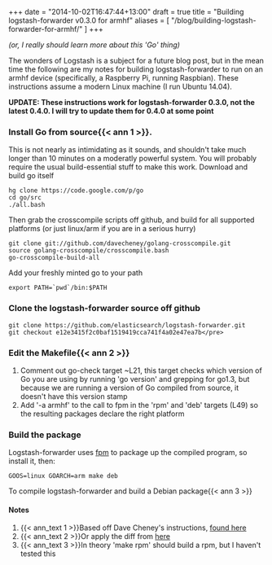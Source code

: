 +++
date = "2014-10-02T16:47:44+13:00"
draft = true
title = "Building logstash-forwarder v0.3.0 for armhf"
aliases = [ "/blog/building-logstash-forwarder-for-armhf/" ]
+++

*(or, I really should learn more about this 'Go' thing)*

The wonders of Logstash is a subject for a future blog post, but in the mean time the following are my notes for building logstash-forwarder to run on an armhf device (specifically, a Raspberry Pi, running Raspbian). These instructions assume a modern Linux machine (I run Ubuntu 14.04).

<!--more-->

**UPDATE: These instructions work for logstash-forwarder 0.3.0, not the latest 0.4.0. I will try to update them for 0.4.0 at some point**

### Install Go from source{{< ann 1 >}}.

This is not nearly as intimidating as it sounds, and shouldn't take much longer than 10 minutes on a moderatly powerful system. You will probably require the usual build-essential stuff to make this work. Download and build go itself

    hg clone https://code.google.com/p/go
    cd go/src
    ./all.bash

Then grab the crosscompile scripts off github, and build for all supported platforms (or just linux/arm if you are in a serious hurry)

    git clone git://github.com/davecheney/golang-crosscompile.git
    source golang-crosscompile/crosscompile.bash
    go-crosscompile-build-all


Add your freshly minted go to your path

    export PATH=`pwd`/bin:$PATH

### Clone the logstash-forwarder source off github

    git clone https://github.com/elasticsearch/logstash-forwarder.git
    git checkout e12e3415f2c0baf1519419cca741f4a02e47ea7b</pre>

### Edit the Makefile{{< ann 2 >}}

1. Comment out go-check target ~L21, this target checks which version of Go you are using by running 'go version' and grepping for go1.3, but because we are running a version of Go compiled from source, it doesn't have this version stamp
2. Add '-a armhf' to the call to fpm in the 'rpm' and 'deb' targets (L49) so the resulting packages declare the right platform

### Build the package

Logstash-forwarder uses <a href="https://github.com/jordansissel/fpm">fpm</a> to package up the compiled program, so install it, then:

    GOOS=linux GOARCH=arm make deb

To compile logstash-forwarder and build a Debian package{{< ann 3 >}}


#### Notes

1. {{< ann_text 1 >}}Based off Dave Cheney's instructions, <a href="http://dave.cheney.net/2013/07/09/an-introduction-to-cross-compilation-with-go-1-1">found here</a>
2. {{< ann_text 2 >}}Or apply the diff from <a href="http://git.willhughes.name/blogSnippets/blob/master/blog/2014/10/02/building-logstash-forwarder-for-armhf/Makefile.diff">here</a>
3. {{< ann_text 3 >}}In theory 'make rpm' should build a rpm, but I haven't tested this
